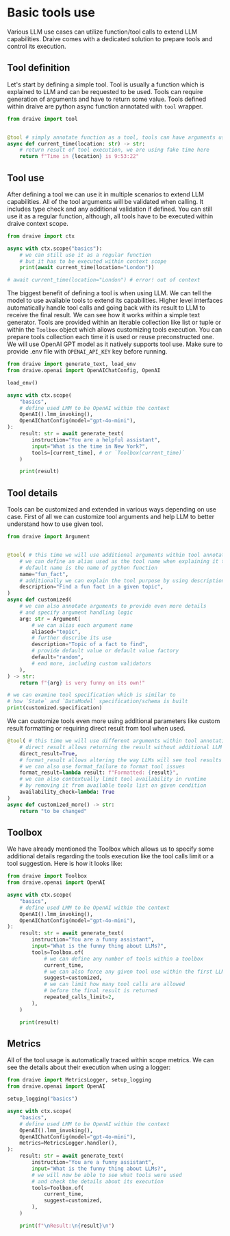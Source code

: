 # Basic tools use

Various LLM use cases can utilize function/tool calls to extend LLM capabilities. Draive comes with a dedicated solution to prepare tools and control its execution.

## Tool definition

Let's start by defining a simple tool. Tool is usually a function which is explained to LLM and can be requested to be used. Tools can require generation of arguments and have to return some value. Tools defined within draive are python async function annotated with `tool` wrapper.

```python
from draive import tool


@tool # simply annotate function as a tool, tools can have arguments using basic types
async def current_time(location: str) -> str:
    # return result of tool execution, we are using fake time here
    return f"Time in {location} is 9:53:22"
```

## Tool use

After defining a tool we can use it in multiple scenarios to extend LLM capabilities. All of the tool arguments will be validated when calling. It includes type check and any additional validation if defined. You can still use it as a regular function, although, all tools have to be executed within draive context scope. 

```python
from draive import ctx

async with ctx.scope("basics"):
    # we can still use it as a regular function
    # but it has to be executed within context scope
    print(await current_time(location="London"))

# await current_time(location="London") # error! out of context
```

The biggest benefit of defining a tool is when using LLM. We can tell the model to use available tools to extend its capabilities. Higher level interfaces automatically handle tool calls and going back with its result to LLM to receive the final result. We can see how it works within a simple text generator. Tools are provided within an iterable collection like list or tuple or within the `Toolbox` object which allows customizing tools execution. You can prepare tools collection each time it is used or reuse preconstructed one. We will use OpenAI GPT model as it natively supports tool use. Make sure to provide .env file with `OPENAI_API_KEY` key before running. 

```python
from draive import generate_text, load_env
from draive.openai import OpenAIChatConfig, OpenAI

load_env()

async with ctx.scope(
    "basics",
    # define used LMM to be OpenAI within the context
    OpenAI().lmm_invoking(),
    OpenAIChatConfig(model="gpt-4o-mini"),
):
    result: str = await generate_text(
        instruction="You are a helpful assistant",
        input="What is the time in New York?",
        tools=[current_time], # or `Toolbox(current_time)`
    )

    print(result)
```

## Tool details

Tools can be customized and extended in various ways depending on use case. First of all we can customize tool arguments and help LLM to better understand how to use given tool.

```python
from draive import Argument


@tool( # this time we will use additional arguments within tool annotation
    # we can define an alias used as the tool name when explaining it to LLM,
    # default name is the name of python function
    name="fun_fact",
    # additionally we can explain the tool purpose by using description
    description="Find a fun fact in a given topic",
)
async def customized(
    # we can also annotate arguments to provide even more details
    # and specify argument handling logic
    arg: str = Argument(
        # we can alias each argument name
        aliased="topic",
        # further describe its use
        description="Topic of a fact to find",
        # provide default value or default value factory
        default="random",
        # end more, including custom validators
    ),
) -> str:
    return f"{arg} is very funny on its own!"

# we can examine tool specification which is similar to
# how `State` and `DataModel` specification/schema is built
print(customized.specification)
```

We can customize tools even more using additional parameters like custom result formatting or requiring direct result from tool when used.

```python
@tool( # this time we will use different arguments within tool annotation
    # direct result allows returning the result without additional LLM call
    direct_result=True,
    # format_result allows altering the way LLMs will see tool results
    # we can also use format_failure to format tool issues
    format_result=lambda result: f"Formatted: {result}",
    # we can also contextually limit tool availability in runtime
    # by removing it from available tools list on given condition
    availability_check=lambda: True
)
async def customized_more() -> str:
    return "to be changed"
```

## Toolbox

We have already mentioned the Toolbox which allows us to specify some additional details regarding the tools execution like the tool calls limit or a tool suggestion. Here is how it looks like:

```python
from draive import Toolbox
from draive.openai import OpenAI

async with ctx.scope(
    "basics",
    # define used LMM to be OpenAI within the context
    OpenAI().lmm_invoking(),
    OpenAIChatConfig(model="gpt-4o-mini"),
):
    result: str = await generate_text(
        instruction="You are a funny assistant",
        input="What is the funny thing about LLMs?",
        tools=Toolbox.of(
            # we can define any number of tools within a toolbox
            current_time,
            # we can also force any given tool use within the first LLM call
            suggest=customized,
            # we can limit how many tool calls are allowed
            # before the final result is returned
            repeated_calls_limit=2,
        ),
    )

    print(result)
```

## Metrics

All of the tool usage is automatically traced within scope metrics. We can see the details about their execution when using a logger:

```python
from draive import MetricsLogger, setup_logging
from draive.openai import OpenAI

setup_logging("basics")

async with ctx.scope(
    "basics",
    # define used LMM to be OpenAI within the context
    OpenAI().lmm_invoking(),
    OpenAIChatConfig(model="gpt-4o-mini"),
    metrics=MetricsLogger.handler(),
):
    result: str = await generate_text(
        instruction="You are a funny assistant",
        input="What is the funny thing about LLMs?",
        # we will now be able to see what tools were used
        # and check the details about its execution
        tools=Toolbox.of(
            current_time,
            suggest=customized,
        ),
    )

    print(f"\nResult:\n{result}\n")
```